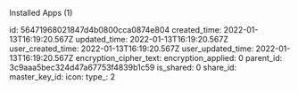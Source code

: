 Installed Apps (1)

id: 56471968021847d4b0800cca0874e804
created_time: 2022-01-13T16:19:20.567Z
updated_time: 2022-01-13T16:19:20.567Z
user_created_time: 2022-01-13T16:19:20.567Z
user_updated_time: 2022-01-13T16:19:20.567Z
encryption_cipher_text: 
encryption_applied: 0
parent_id: 3c9aaa5bec324d47a67753f4839b1c59
is_shared: 0
share_id: 
master_key_id: 
icon: 
type_: 2
